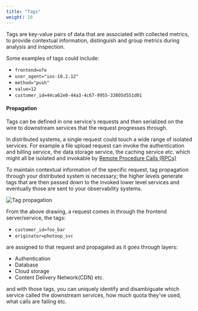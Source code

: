 ```yaml
---
title: "Tags"
weight: 10
---
```



Tags are key-value pairs of data that are associated with collected metrics, to
provide contextual information, distinguish and group metrics during analysis and inspection.

Some examples of tags could include:

* `frontend=ofe`
* `user_agent="ios-10.2.12"`
* `method="push"`
* `value=12`
* `customer_id=44ca62e0-44a3-4c67-9955-33805d551d01`

#### Propagation

Tags can be defined in one service's requests and then serialized on the wire to downstream services
that the request progresses through.

In distributed systems, a single request could touch a wide range of isolated services.
For example a file upload request can invoke the authentication and billing service, the data storage
service, the caching service etc. which might all be isolated and invokable by [Remote Procedure Calls (RPCs)](https://en.wikipedia.org/wiki/Remote_procedure_call)

To maintain contextual information of the specific request, tag propagation through
your distributed system is necessary; the higher levels generate tags that are then
passed down to the invoked lower level services and eventually those are sent to your observability systems.

![Tag propagation](/img/tag-propagation-handdrawn.jpg)

From the above drawing, a request comes in through the frontend server/service,
the tags:

* `customer_id=foo_bar`
* `originator=photoop_svc`

are assigned to that request and propagated as it goes through layers:

* Authentication
* Database
* Cloud storage
* Content Delivery Network(CDN)
etc.

and with those tags, you can uniquely identify and disambiguate which service called
the downstream services, how much quota they've used, what calls are failing etc.

